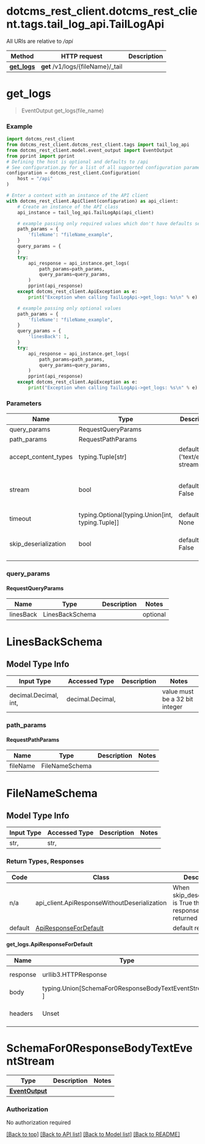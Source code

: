 <a name="__pageTop"></a>
# dotcms_rest_client.dotcms_rest_client.tags.tail_log_api.TailLogApi

All URIs are relative to */api*

Method | HTTP request | Description
------------- | ------------- | -------------
[**get_logs**](#get_logs) | **get** /v1/logs/{fileName}/_tail | 

# **get_logs**
<a name="get_logs"></a>
> EventOutput get_logs(file_name)



### Example

```python
import dotcms_rest_client
from dotcms_rest_client.dotcms_rest_client.tags import tail_log_api
from dotcms_rest_client.model.event_output import EventOutput
from pprint import pprint
# Defining the host is optional and defaults to /api
# See configuration.py for a list of all supported configuration parameters.
configuration = dotcms_rest_client.Configuration(
    host = "/api"
)

# Enter a context with an instance of the API client
with dotcms_rest_client.ApiClient(configuration) as api_client:
    # Create an instance of the API class
    api_instance = tail_log_api.TailLogApi(api_client)

    # example passing only required values which don't have defaults set
    path_params = {
        'fileName': "fileName_example",
    }
    query_params = {
    }
    try:
        api_response = api_instance.get_logs(
            path_params=path_params,
            query_params=query_params,
        )
        pprint(api_response)
    except dotcms_rest_client.ApiException as e:
        print("Exception when calling TailLogApi->get_logs: %s\n" % e)

    # example passing only optional values
    path_params = {
        'fileName': "fileName_example",
    }
    query_params = {
        'linesBack': 1,
    }
    try:
        api_response = api_instance.get_logs(
            path_params=path_params,
            query_params=query_params,
        )
        pprint(api_response)
    except dotcms_rest_client.ApiException as e:
        print("Exception when calling TailLogApi->get_logs: %s\n" % e)
```
### Parameters

Name | Type | Description  | Notes
------------- | ------------- | ------------- | -------------
query_params | RequestQueryParams | |
path_params | RequestPathParams | |
accept_content_types | typing.Tuple[str] | default is ('text/event-stream', ) | Tells the server the content type(s) that are accepted by the client
stream | bool | default is False | if True then the response.content will be streamed and loaded from a file like object. When downloading a file, set this to True to force the code to deserialize the content to a FileSchema file
timeout | typing.Optional[typing.Union[int, typing.Tuple]] | default is None | the timeout used by the rest client
skip_deserialization | bool | default is False | when True, headers and body will be unset and an instance of api_client.ApiResponseWithoutDeserialization will be returned

### query_params
#### RequestQueryParams

Name | Type | Description  | Notes
------------- | ------------- | ------------- | -------------
linesBack | LinesBackSchema | | optional


# LinesBackSchema

## Model Type Info
Input Type | Accessed Type | Description | Notes
------------ | ------------- | ------------- | -------------
decimal.Decimal, int,  | decimal.Decimal,  |  | value must be a 32 bit integer

### path_params
#### RequestPathParams

Name | Type | Description  | Notes
------------- | ------------- | ------------- | -------------
fileName | FileNameSchema | | 

# FileNameSchema

## Model Type Info
Input Type | Accessed Type | Description | Notes
------------ | ------------- | ------------- | -------------
str,  | str,  |  | 

### Return Types, Responses

Code | Class | Description
------------- | ------------- | -------------
n/a | api_client.ApiResponseWithoutDeserialization | When skip_deserialization is True this response is returned
default | [ApiResponseForDefault](#get_logs.ApiResponseForDefault) | default response

#### get_logs.ApiResponseForDefault
Name | Type | Description  | Notes
------------- | ------------- | ------------- | -------------
response | urllib3.HTTPResponse | Raw response |
body | typing.Union[SchemaFor0ResponseBodyTextEventStream, ] |  |
headers | Unset | headers were not defined |

# SchemaFor0ResponseBodyTextEventStream
Type | Description  | Notes
------------- | ------------- | -------------
[**EventOutput**](../../models/EventOutput.md) |  | 


### Authorization

No authorization required

[[Back to top]](#__pageTop) [[Back to API list]](../../../README.md#documentation-for-api-endpoints) [[Back to Model list]](../../../README.md#documentation-for-models) [[Back to README]](../../../README.md)

